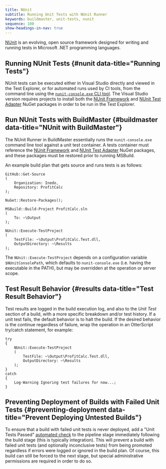 ```yaml
---
title: NUnit
subtitle: Running Unit Tests with NUnit Runner
keywords: buildmaster, unit-tests, nunit
sequence: 100
show-headings-in-nav: true
---
```


[NUnit](https://nunit.org/) is an evolving, open source framework designed for writing and running tests in Microsoft .NET programming languages.

## Running NUnit Tests {#nunit data-title="Running Tests"}

NUnit tests can be executed either in Visual Studio directly and viewed in the Test Explorer, or for automated runs used by CI tools, from the command line using the [`nunit-console.exe` CLI tool](https://github.com/nunit/docs/wiki/Console-Runner). The Visual Studio version requires projects to install both the [NUnit Framework](https://www.nuget.org/packages/NUnit/) and [NUnit Test Adapter](https://www.nuget.org/packages/NUnit3TestAdapter) NuGet packages in order to be run in the Test Explorer.

## Run NUnit Tests with BuildMaster {#buildmaster data-title="NUnit with BuildMaster"}

The NUnit Runner in BuildMaster essentially runs the `nunit-console.exe` command line tool against a unit test container. A tests container must reference the [NUnit Framework](https://www.nuget.org/packages/NUnit/) and [NUnit Test Adapter](https://www.nuget.org/packages/NUnit3TestAdapter) NuGet packages, and these packages must be restored prior to running MSBuild.

An example build plan that gets source and runs tests is as follows:

```
GitHub::Get-Source
(
    Organization: Inedo,
    Repository: ProfitCalc
);

NuGet::Restore-Packages();

MSBuild::Build-Project ProfitCalc.sln
(  
    To: ~\Output
);

NUnit::Execute-TestProject
(
    TestFile: ~\Output\ProfitCalc.Test.dll,
    OutputDirectory: ~\Results
);
```

The `NUnit::Execute-TestProject` depends on a configuration variable `$NUnitConsolePath`, which defaults to `nunit-console.exe` (i.e. having the executable in the PATH), but may be overridden at the operation or server scope.

## Test Result Behavior {#results data-title="Test Result Behavior"}

Test results are logged in the build execution log, and also to the *Unit Test* section of a build, with a more specific breakdown and/or test history. If a unit test fails, the default behavior is to halt the build. If the desired behavior is the continue regardless of failure, wrap the operation in an OtterScript try/catch statement, for example:

```
try
{
    NUnit::Execute-TestProject
    (
        TestFile: ~\Output\ProfitCalc.Test.dll,
        OutputDirectory: ~\Results
    );
}
catch
{
    Log-Warning Ignoring test failures for now...;
}
```

## Preventing Deployment of Builds with Failed Unit Tests {#preventing-deployment data-title="Prevent Deploying Untested Builds"}

To ensure that a build with failed unit tests is never deployed, add a "Unit Tests Passed" [automated check](/docs/buildmaster/verification/pipelines/approvals-and-gates/automated-checks) to the pipeline stage immediately following the build stage (this is typically integration). This will prevent a build with failed unit tests (and optionally inconclusive tests) from being promoted regardless if errors were logged or ignored in the build plan. Of course, this build can still be forced to the next stage, but special administrative permissions are required in order to do so.